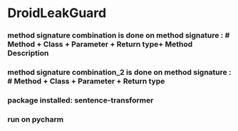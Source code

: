 # DroidLeakGuard
### method signature combination is done on method signature :  # Method + Class + Parameter + Return type+ Method Description
### method signature combination_2 is done on method signature :  # Method + Class + Parameter + Return type

### package installed: sentence-transformer
### run on pycharm
